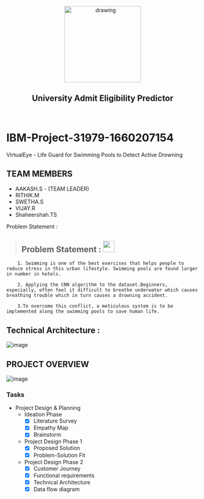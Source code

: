 <br>
<div align="center">
<img src="https://upload.wikimedia.org/wikipedia/commons/5/51/IBM_logo.svg"  align="center" alt="drawing" width="200" />
  <h2 align="center"> University Admit Eligibility Predictor <br></h2>

  </div>
 <br> 


# IBM-Project-31979-1660207154
VirtualEye - Life Guard for Swimming Pools to Detect Active Drowning


## TEAM MEMBERS
- AAKASH.S  - (TEAM LEADER) 
- RITHIK.M   
- SWETHA.S
- VIJAY.R 
- Shaheershah.TS

Problem Statement :  
>## Problem Statement : <img src="https://media3.giphy.com/media/PiAjGFVGKd9vvhrxLa/giphy.gif?cid=ecf05e47q3eaer6sqflvudf7hihc8qzeq95zw7nga3pcbccc&rid=giphy.gif&ct=s" width="30px">

        1. Swimming is one of the best exercises that helps people to reduce stress in this urban lifestyle. Swimming pools are found larger in number in hotels.

        2. Applying the CNN algorithm to the dataset.Beginners, especially, often feel it difficult to breathe underwater which causes breathing trouble which in turn causes a drowning accident.

        3.To overcome this conflict, a meticulous system is to be implemented along the swimming pools to save human life.

## Technical Architecture : 

![image](https://user-images.githubusercontent.com/96305967/192237739-876694f0-c23e-4ccb-8f38-a1d7d627809e.png)

## PROJECT OVERVIEW
![image](https://user-images.githubusercontent.com/96305967/192242066-924d8cd1-f1f0-4176-b6d1-4bb6224a586e.png)

### Tasks

- Project Design & Planning
  - Ideation Phase
    - [x] Literature Survey
    - [x] Empathy Map
    - [x] Brainstorm
  - Project Design Phase 1
    - [x] Proposed Solution
    - [x] Problem-Solution Fit
  - Project Design Phase 2
    - [x] Customer Journey
    - [x] Functional requirements
    - [x] Technical Architecture
    - [x] Data flow diagram
